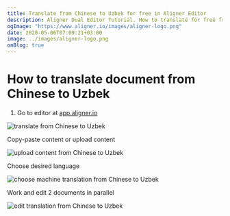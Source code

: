 ```yaml
---
title: Translate from Chinese to Uzbek for free in Aligner Editor
description: Aligner Dual Editor Tutorial. How to translate for free from Chinese to Uzbek. Aligner is multilingual document management platform. 
ogImage: "https://www.aligner.io/images/aligner-logo.png"
date: 2020-05-06T07:09:21+03:00
image: ../images/aligner-logo.png
onBlog: true
---
```


# How to translate document from Chinese to Uzbek

1. Go to editor at [app.aligner.io](https://app.aligner.io "Aligner App web page")

![translate from Chinese to Uzbek](../aligner-blank-editor.png "translate from Chinese to Uzbek")

Copy-paste content or upload content

![upload content from Chinese to Uzbek](../aligner-uploaded-document.png "upload content from Chinese to Uzbek")

Choose desired language

![choose machine translation from Chinese to Uzbek](../aligner-language-dropdown.png "choose machine translation from Chinese to Uzbek")

Work and edit 2 documents in parallel

![edit translation from Chinese to Uzbek](../aligner-double-sitded-editor.png "edit translation from Chinese to Uzbek")

